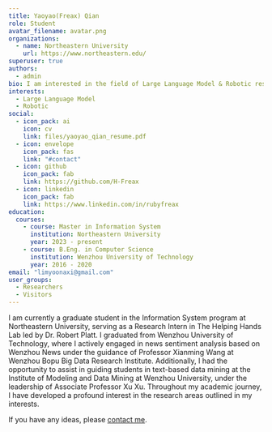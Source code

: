 ```yaml
---
title: Yaoyao(Freax) Qian
role: Student
avatar_filename: avatar.png
organizations:
  - name: Northeastern University
    url: https://www.northeastern.edu/
superuser: true
authors:
  - admin
bio: I am interested in the field of Large Language Model & Robotic research.
interests:
  - Large Language Model
  - Robotic
social:
  - icon_pack: ai
    icon: cv
    link: files/yaoyao_qian_resume.pdf
  - icon: envelope
    icon_pack: fas
    link: "#contact"
  - icon: github
    icon_pack: fab
    link: https://github.com/H-Freax
  - icon: linkedin
    icon_pack: fab
    link: https://www.linkedin.com/in/rubyfreax
education:
  courses:
    - course: Master in Information System
      institution: Northeastern University
      year: 2023 - present
    - course: B.Eng. in Computer Science
      institution: Wenzhou University of Technology
      year: 2016 - 2020
email: "limyoonaxi@gmail.com"
user_groups:
  - Researchers
  - Visitors
---
```


I am currently a graduate student in the Information System program at Northeastern University, serving as a Research Intern in The Helping Hands Lab led by Dr. Robert Platt. I graduated from Wenzhou University of Technology, where I actively engaged in news sentiment analysis based on Wenzhou News under the guidance of Professor Xianming Wang at Wenzhou Bopu Big Data Research Institute. Additionally, I had the opportunity to assist in guiding students in text-based data mining at the Institute of Modeling and Data Mining at Wenzhou University, under the leadership of Associate Professor Xu Xu. Throughout my academic journey, I have developed a profound interest in the research areas outlined in my interests.


If you have any ideas, please [contact me](#contact).
